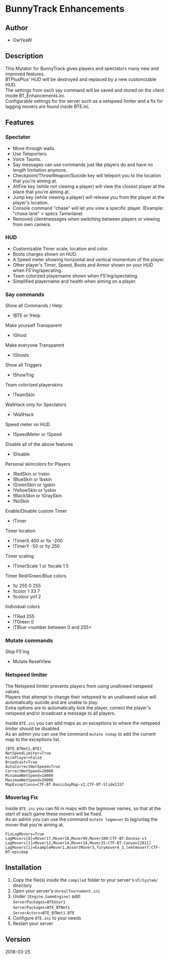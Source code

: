 # BunnyTrack Enhancements

## Author
* OwYeaW

## Description
This Mutator for BunnyTrack gives players and spectators many new and improved features.  
BTPlusPlus' HUD will be destroyed and replaced by a new customizable HUD.   
The settings from each say command will be saved and stored on the client inside BT_Enhancements.ini.   
Configurable settings for the server such as a netspeed limiter and a fix for lagging movers are found inside BTE.ini.

## Features

### Spectator
- Move through walls.
- Use Teleporters.
- Voice Taunts.
- Say messages can use commands just like players do and have no length limitation anymore.
- Checkpoint/ThrowWeapon/Suicide key will teleport you to the location that you're aiming at.
- AltFire key (while not viewing a player) will view the closest player at the place that you're aiming at.
- Jump key (while viewing a player) will release you from the player at the player's location.
- Console command "chase" will let you view a specific player. (Example: "chase lane" > specs Tamerlane)
- Removed clientmessages when switching between players or viewing from own camera.

### HUD
- Customizable Timer scale, location and color.
- Boots charges shown on HUD.
- A Speed meter showing horizontal and vertical momentum of the player.
- Other player's Timer, Speed, Boots and Armor shown on your HUD when F5'ing/specating.
- Team colorized playername shown when F5'ing/spectating.
- Simplified playername and health when aiming on a player.

### Say commands
Show all Commands / Help

- !BTE or !Help

Make yourself Transparent

- !Ghost

Make everyone Transparent

- !Ghosts

Show all Triggers

- !ShowTrig

Team colorized playerskins

- !TeamSkin

WallHack only for Spectators

- !WallHack

Speed meter on HUD

- !SpeedMeter or !Speed

Disable all of the above features

- !Disable

Personal skincolors for Players

- !RedSkin or !rskin 
- !BlueSkin or !bskin
- !GreenSkin or !gskin
- !YellowSkin or !yskin
- !BlackSkin or !GraySkin
- !NoSkin

Enable/Disable custom Timer

- !Timer

Timer location

- !TimerX 400 or !tx -200
- !TimerY -50 or !ty 250

Timer scaling

- !TimerScale 1 or !tscale 1.5

Timer Red/Green/Blue colors
- !tc 255 0 255
- !tcolor 1 33 7
- !tcolour <red> yo<green>1 <blue>2

Individual colors
- !TRed 255
- !TGreen 0
- !TBlue <number between 0 and 255>

### Mutate commands
Stop F5'ing
- Mutate ResetView

### Netspeed limiter
The Netspeed limiter prevents players from using unallowed netspeed values.    
Players that attempt to change their netspeed to an unallowed value will automatically suicide and are unable to play.       
Extra options are to automatically kick the player, correct the player's netspeed and/or broadcast a message to all players.

Inside `BTE.ini` you can add maps as an exceptions to where the netspeed limiter should be disabled.    
As an admin you can use the command `mutate nsmap` to add the current map to the exceptions list.

```
[BTE_BTNet1.BTE]
NetSpeedLimiter=True
KickPlayer=False
Broadcast=True
AutoCorrectNetSpeed=True
CorrectNetSpeed=20000
MinimumNetSpeed=10000
MaximumNetSpeed=20000
MapExceptions=CTF-BT-BasicGayMap-v2,CTF-BT-Slide1337
```

### Moverlag Fix
Inside `BTE.ini` you can fill in maps with the lagmover names, so that at the start of each game these movers will be fixed.   
As an admin you can use the command `mutate lagmover` to lag/unlag the mover that you're aiming at.

```
FixLagMovers=True
LagMovers[0]=Mover17,Mover18,Mover99,Mover100:CTF-BT-Donnie-v1
LagMovers[1]=Mover12,Mover14,Mover24,Mover25:CTF-BT-Canyon[2011]
LagMovers[1]=ExampleMover1,AssertMover3,furymover4_3,leetmover7:CTF-BT-epicmap
```

## Installation
1. Copy the file(s) inside the `compiled` folder to your server's `UT/System/` directory
2. Open your server's `UnrealTournament.ini`
3. Under `[Engine.GameEngine]` add:  
`ServerPackages=BTEUser1`  
`ServerPackages=BTE_BTNet1`  
`ServerActors=BTE_BTNet1.BTE`
4. Configure `BTE.ini` to your needs
5. Restart your server

## Version
2018-03-25
